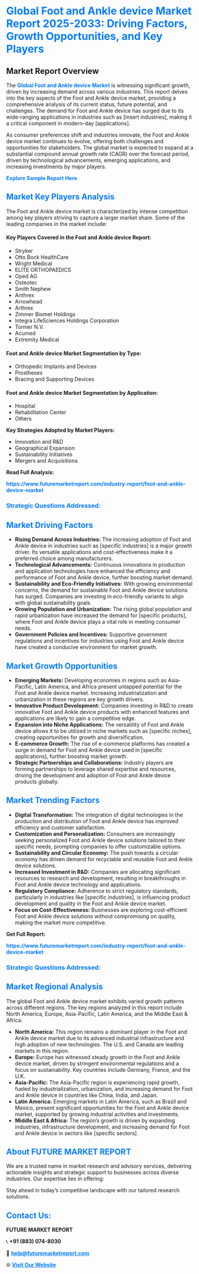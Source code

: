 <h1 style="color: #007BFF;">Global Foot and Ankle device Market Report 2025-2033: Driving Factors, Growth Opportunities, and Key Players</h1>

<section id="overview">
<h2>Market Report Overview</h2>
<p>The <a href="https://www.futuremarketreport.com/industry-report/foot-and-ankle-device-market" style="color: #007BFF; text-decoration: none;"><strong>Global Foot and Ankle device Market</strong></a> is witnessing significant growth, driven by increasing demand across various industries. This report delves into the key aspects of the Foot and Ankle device market, providing a comprehensive analysis of its current status, future potential, and challenges. The demand for Foot and Ankle device has surged due to its wide-ranging applications in industries such as [insert industries], making it a critical component in modern-day [applications].</p>
<p>As consumer preferences shift and industries innovate, the Foot and Ankle device market continues to evolve, offering both challenges and opportunities for stakeholders. The global market is expected to expand at a substantial compound annual growth rate (CAGR) over the forecast period, driven by technological advancements, emerging applications, and increasing investments by major players.</p>
</section>

<section id="overview">
<p><a href="https://www.futuremarketreport.com/request-sample/reportId=90648" style="color: #007BFF; text-decoration: none;"><strong>Explore Sample Report Here</strong></a></p>
</section>

<section id="key-players">
<h2 style="color: #007BFF;">Market Key Players Analysis</h2>
<p>The Foot and Ankle device market is characterized by intense competition among key players striving to capture a larger market share. Some of the leading companies in the market include:</p>
<h4>Key Players Covered in the Foot and Ankle device Report:</h4>
<ul><li>Stryker</li><li>Otto Bock HealthCare</li><li>Wright Medical</li><li>ELITE ORTHOPAEDICS</li><li>Oped AG</li><li>Osteotec</li><li>Smith Nephew</li><li>Anthrex</li><li>Arrowhead</li><li>Arthrex</li><li>Zimmer Biomet Holdings</li><li>Integra LifeSciences Holdings Corporation</li><li>Tornier N.V.</li><li>Acumed</li><li>Extremity Medical</li></ul>
<h4>Foot and Ankle device Market Segmentation by Type:</h4>
<ul><li>Orthopedic Implants and Devices</li><li>Prostheses</li><li>Bracing and Supporting Devices</li></ul>

<h4>Foot and Ankle device Market Segmentation by Application:</h4>
<ul><li>Hospital</li><li>Rehabilitation Center</li><li>Others</li></ul>
<p><strong>Key Strategies Adopted by Market Players:</strong></p>
<ul>
<li>Innovation and R&D</li>
<li>Geographical Expansion</li>
<li>Sustainability Initiatives</li>
<li>Mergers and Acquisitions</li>
</ul>
</section>

<section>
<p><strong>Read Full Analysis: </strong></p><a href="https://www.futuremarketreport.com/industry-report/foot-and-ankle-device-market" style="color: #007BFF; text-decoration: none;"><strong>https://www.futuremarketreport.com/industry-report/foot-and-ankle-device-market</strong></a>
<h3 style="color: #007BFF;">Strategic Questions Addressed:</h3>
</section>

<section id="driving-factors">
<h2 style="color: #007BFF;">Market Driving Factors</h2>
<ul>
<li><strong>Rising Demand Across Industries:</strong> The increasing adoption of Foot and Ankle device in industries such as [specific industries] is a major growth driver. Its versatile applications and cost-effectiveness make it a preferred choice among manufacturers.</li>
<li><strong>Technological Advancements:</strong> Continuous innovations in production and application technologies have enhanced the efficiency and performance of Foot and Ankle device, further boosting market demand.</li>
<li><strong>Sustainability and Eco-Friendly Initiatives:</strong> With growing environmental concerns, the demand for sustainable Foot and Ankle device solutions has surged. Companies are investing in eco-friendly variants to align with global sustainability goals.</li>
<li><strong>Growing Population and Urbanization:</strong> The rising global population and rapid urbanization have increased the demand for [specific products], where Foot and Ankle device plays a vital role in meeting consumer needs.</li>
<li><strong>Government Policies and Incentives:</strong> Supportive government regulations and incentives for industries using Foot and Ankle device have created a conducive environment for market growth.</li>
</ul>
</section>

<section id="growth-opportunities">
<h2 style="color: #007BFF;">Market Growth Opportunities</h2>
<ul>
<li><strong>Emerging Markets:</strong> Developing economies in regions such as Asia-Pacific, Latin America, and Africa present untapped potential for the Foot and Ankle device market. Increasing industrialization and urbanization in these regions are key growth drivers.</li>
<li><strong>Innovative Product Development:</strong> Companies investing in R&D to create innovative Foot and Ankle device products with enhanced features and applications are likely to gain a competitive edge.</li>
<li><strong>Expansion into Niche Applications:</strong> The versatility of Foot and Ankle device allows it to be utilized in niche markets such as [specific niches], creating opportunities for growth and diversification.</li>
<li><strong>E-commerce Growth:</strong> The rise of e-commerce platforms has created a surge in demand for Foot and Ankle device used in [specific applications], further boosting market growth.</li>
<li><strong>Strategic Partnerships and Collaborations:</strong> Industry players are forming partnerships to leverage shared expertise and resources, driving the development and adoption of Foot and Ankle device products globally.</li>
</ul>
</section>

<section id="trending-factors">
<h2 style="color: #007BFF;">Market Trending Factors</h2>
<ul>
<li><strong>Digital Transformation:</strong> The integration of digital technologies in the production and distribution of Foot and Ankle device has improved efficiency and customer satisfaction.</li>
<li><strong>Customization and Personalization:</strong> Consumers are increasingly seeking personalized Foot and Ankle device solutions tailored to their specific needs, prompting companies to offer customizable options.</li>
<li><strong>Sustainability and Circular Economy:</strong> The push towards a circular economy has driven demand for recyclable and reusable Foot and Ankle device solutions.</li>
<li><strong>Increased Investment in R&D:</strong> Companies are allocating significant resources to research and development, resulting in breakthroughs in Foot and Ankle device technology and applications.</li>
<li><strong>Regulatory Compliance:</strong> Adherence to strict regulatory standards, particularly in industries like [specific industries], is influencing product development and quality in the Foot and Ankle device market.</li>
<li><strong>Focus on Cost-Effectiveness:</strong> Businesses are exploring cost-efficient Foot and Ankle device solutions without compromising on quality, making the market more competitive.</li>
</ul>
</section>

<section>
<p><strong>Get Full Report: </strong></p><a href="https://www.futuremarketreport.com/industry-report/foot-and-ankle-device-market" style="color: #007BFF; text-decoration: none;"><strong>https://www.futuremarketreport.com/industry-report/foot-and-ankle-device-market</strong></a>
<h3 style="color: #007BFF;">Strategic Questions Addressed:</h3>
</section>


<section id="regional-analysis">
<h2 style="color: #007BFF;">Market Regional Analysis</h2>
<p>The global Foot and Ankle device market exhibits varied growth patterns across different regions. The key regions analyzed in this report include North America, Europe, Asia-Pacific, Latin America, and the Middle East & Africa:</p>
<ul>
<li><strong>North America:</strong> This region remains a dominant player in the Foot and Ankle device market due to its advanced industrial infrastructure and high adoption of new technologies. The U.S. and Canada are leading markets in this region.</li>
<li><strong>Europe:</strong> Europe has witnessed steady growth in the Foot and Ankle device market, driven by stringent environmental regulations and a focus on sustainability. Key countries include Germany, France, and the U.K.</li>
<li><strong>Asia-Pacific:</strong> The Asia-Pacific region is experiencing rapid growth, fueled by industrialization, urbanization, and increasing demand for Foot and Ankle device in countries like China, India, and Japan.</li>
<li><strong>Latin America:</strong> Emerging markets in Latin America, such as Brazil and Mexico, present significant opportunities for the Foot and Ankle device market, supported by growing industrial activities and investments.</li>
<li><strong>Middle East & Africa:</strong> The region’s growth is driven by expanding industries, infrastructure development, and increasing demand for Foot and Ankle device in sectors like [specific sectors].</li>
</ul>
</section>

<footer>
<h2 style="color: #007BFF;">About FUTURE MARKET REPORT</h2>
<p>We are a trusted name in market research and advisory services, delivering actionable insights and strategic support to businesses across diverse industries. Our expertise lies in offering:</p>

<p>Stay ahead in today’s competitive landscape with our tailored research solutions.</p>

<h2 style="color: #007BFF;">Contact Us:</h2>
<p><strong>FUTURE MARKET REPORT</strong></p>
<p>📞 <strong>+91 (883) 074-8030</strong></p>
<p>📧 <strong><a href="mailto:help@futuremarketreport.com" style="color: #007BFF;">help@futuremarketreport.com</a></strong></p>
<p>🌐 <strong><a href="https://www.futuremarketreport.com/" style="color: #007BFF;">Visit Our Website</a></strong></p>
</footer>